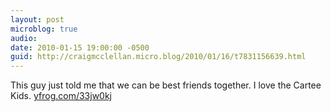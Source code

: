 ```yaml
---
layout: post
microblog: true
audio: 
date: 2010-01-15 19:00:00 -0500
guid: http://craigmcclellan.micro.blog/2010/01/16/t7831156639.html
---
```

This guy just told me that we can be best friends together. I love the Cartee Kids.  [yfrog.com/33jw0kj](http://yfrog.com/33jw0kj)
